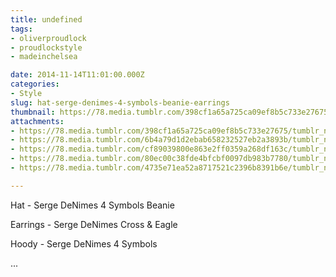```yaml
---
title: undefined
tags:
- oliverproudlock
- proudlockstyle
- madeinchelsea

date: 2014-11-14T11:01:00.000Z
categories:
- Style
slug: hat-serge-denimes-4-symbols-beanie-earrings
thumbnail: https://78.media.tumblr.com/398cf1a65a725ca09ef8b5c733e27675/tumblr_nezkxiHY0A1rhrm24o3_540.jpg
attachments:
- https://78.media.tumblr.com/398cf1a65a725ca09ef8b5c733e27675/tumblr_nezkxiHY0A1rhrm24o3_1280.jpg
- https://78.media.tumblr.com/6b4a79d1d2ebab658232527eb2a3893b/tumblr_nezkxiHY0A1rhrm24o2_1280.jpg
- https://78.media.tumblr.com/cf89039800e863e2ff0359a268df163c/tumblr_nezkxiHY0A1rhrm24o4_1280.jpg
- https://78.media.tumblr.com/80ec00c38fde4bfcbf0097db983b7780/tumblr_nezkxiHY0A1rhrm24o1_1280.jpg
- https://78.media.tumblr.com/4735e71ea52a8717521c2396b8391b6e/tumblr_nezkxiHY0A1rhrm24o5_1280.jpg

---
```


Hat - Serge DeNimes 4 Symbols Beanie 

  Earrings - Serge DeNimes Cross & Eagle 

  Hoody - Serge DeNimes 4 Symbols 

 ...
